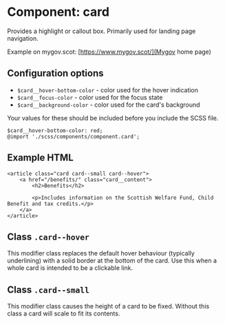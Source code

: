 # Component: card

Provides a highlight or callout box. Primarily used for landing page navigation.

Example on mygov.scot: [https://www.mygov.scot/](Mygov home page)

## Configuration options

* `$card__hover-bottom-color` - color used for the hover indication
* `$card__focus-color` - color used for the focus state
* `$card__background-color` - color used for the card's background

Your values for these should be included before you include the SCSS file.

    $card__hover-bottom-color: red;
    @import './scss/components/component.card';

## Example HTML

    <article class="card card--small card--hover">
        <a href="/benefits/" class="card__content">
            <h2>Benefits</h2>

            <p>Includes information on the Scottish Welfare Fund, Child Benefit and tax credits.</p>
        </a>
    </article>

## Class `.card--hover`

This modifier class replaces the default hover behaviour (typically underlining) with a solid border at the bottom of the card. Use this when a whole card is intended to be a clickable link.

## Class `.card--small`

This modifier class causes the height of a card to be fixed. Without this class a card will scale to fit its contents.
